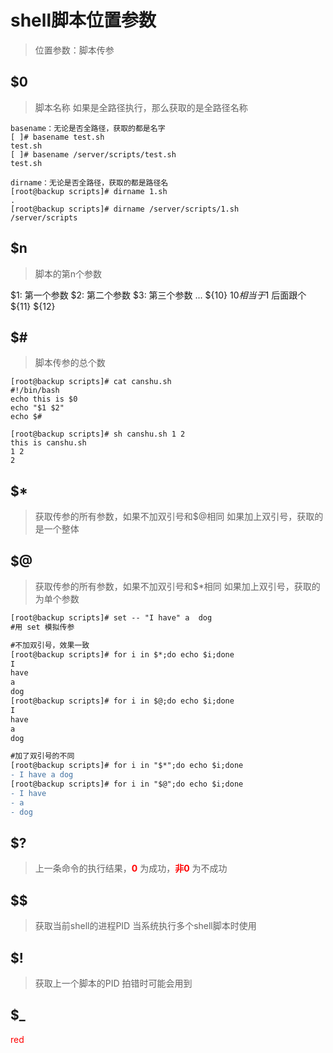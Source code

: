 # shell脚本位置参数

> 位置参数：脚本传参

## $0
> 脚本名称
如果是全路径执行，那么获取的是全路径名称

```shell
basename：无论是否全路径，获取的都是名字
[ ]# basename test.sh
test.sh
[ ]# basename /server/scripts/test.sh
test.sh

```
```shell
dirname：无论是否全路径，获取的都是路径名
[root@backup scripts]# dirname 1.sh
.
[root@backup scripts]# dirname /server/scripts/1.sh
/server/scripts
```

## $n
> 脚本的第n个参数 

$1: 第一个参数
$2: 第二个参数
$3: 第三个参数
...
${10}  $10 相当于$1 后面跟个
${11}
${12}


## $#
> 脚本传参的总个数

```shell
[root@backup scripts]# cat canshu.sh 
#!/bin/bash
echo this is $0
echo "$1 $2"
echo $#

[root@backup scripts]# sh canshu.sh 1 2
this is canshu.sh
1 2
2
```




## $* 
> 获取传参的所有参数，如果不加双引号和$@相同
> 如果加上双引号，获取的是一个整体

## $@
> 获取传参的所有参数，如果不加双引号和$*相同
> 如果加上双引号，获取的为单个参数


```diff shell
[root@backup scripts]# set -- "I have" a  dog
#用 set 模拟传参

#不加双引号，效果一致
[root@backup scripts]# for i in $*;do echo $i;done
I
have
a
dog
[root@backup scripts]# for i in $@;do echo $i;done
I
have
a
dog

#加了双引号的不同
[root@backup scripts]# for i in "$*";do echo $i;done
- I have a dog
[root@backup scripts]# for i in "$@";do echo $i;done
- I have
- a
- dog

```
## $?
> 上一条命令的执行结果，<font color=red>**0**</font> 为成功，<font color=red>**非0**</font> 为不成功

## $$
> 获取当前shell的进程PID
当系统执行多个shell脚本时使用

## $!
> 获取上一个脚本的PID
拍错时可能会用到

## $_

<font color=red>red</font>